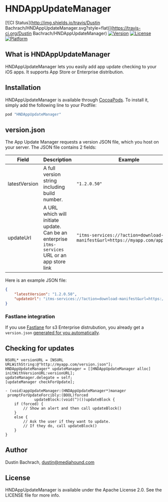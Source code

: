 # HNDAppUpdateManager

[![CI Status](http://img.shields.io/travis/Dustin Bachrach/HNDAppUpdateManager.svg?style=flat)](https://travis-ci.org/Dustin Bachrach/HNDAppUpdateManager)
[![Version](https://img.shields.io/cocoapods/v/HNDAppUpdateManager.svg?style=flat)](http://cocoapods.org/pods/HNDAppUpdateManager)
[![License](https://img.shields.io/cocoapods/l/HNDAppUpdateManager.svg?style=flat)](http://cocoapods.org/pods/HNDAppUpdateManager)
[![Platform](https://img.shields.io/cocoapods/p/HNDAppUpdateManager.svg?style=flat)](http://cocoapods.org/pods/HNDAppUpdateManager)

## What is HNDAppUpdateManager

HNDAppUpdateManager lets you easily add app update checking to your iOS apps. It supports App Store or Enterprise distribution. 

## Installation

HNDAppUpdateManager is available through [CocoaPods](http://cocoapods.org). To install
it, simply add the following line to your Podfile:

```ruby
pod "HNDAppUpdateManager"
```

## version.json

The App Update Manager requests a version JSON file, which you host on your server. The JSON file contains 2 fields:

Field         | Description                                   | Example
------------- | --------------------------------------------- | ------------
latestVersion | A full version string including build number. | `"1.2.0.50"`
updateUrl     | A URL which will initiate update. Can be an enterprise `itms-services` URL or an app store link | `"itms-services://?action=download-manifest&url=https://myapp.com/app.plist"`

Here is an example JSON file:

```json
{ 
    "latestVersion": "1.2.0.50",
    "updateUrl": "itms-services://?action=download-manifest&url=https://myapp.com/app.plist"
}
```

### Fastlane integration

If you use [Fastlane](https://github.com/KrauseFx/fastlane) for s3 Enterprise distrubution, you already get a `version.json` [generated for you automatically](https://github.com/KrauseFx/fastlane/blob/master/docs/Actions.md#aws-s3-distribution).

## Checking for updates

```objc
NSURL* versionURL = [NSURL URLWithString:@"http://myapp.com/version.json"];
HNDAppUpdateManager* updateManager = [[HNDAppUpdateManager alloc] initWithVersionURL:versionURL];
updateManager.delegate = self;
[updateManager checkForUpdate];
```

```objc
- (void)appUpdateManager:(HNDAppUpdateManager*)manager
 promptForUpdateForcibly:(BOOL)forced 
             updateBlock:(void(^)())updateBlock {
    if (forced) {
        // Show an alert and then call updateBlock()
    }
    else {
        // Ask the user if they want to update.
        // If they do, call updateBlock()
    }
}
```

## Author

Dustin Bachrach, dustin@mediahound.com

## License

HNDAppUpdateManager is available under the Apache License 2.0. See the LICENSE file for more info.
